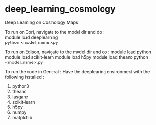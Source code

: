 # deep_learning_cosmology
Deep Learning on Cosmology Maps

To run on Cori, navigate to the model dir and do : </br>
module load deeplearning </br>
python <model_name>.py </br>

To run on Edison, navigate to the model dir and do : 
module load python
module load scikit-learn 
module load h5py 
module load theano
python <model_name>.py

To run the code in General : 
Have the deeplearing environment with the following installed : 
1. python3 
2. theano 
3. lasgane 
4. scikit-learn
5. h5py 
6. numpy 
7. matplotlib 


